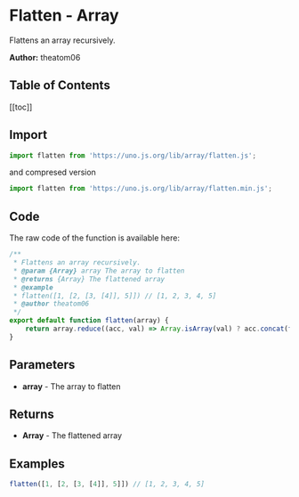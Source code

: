 # Flatten - Array
Flattens an array recursively.

**Author:** theatom06

## Table of Contents
[[toc]]

## Import 

```js
import flatten from 'https://uno.js.org/lib/array/flatten.js';
```
and compresed version
```js
import flatten from 'https://uno.js.org/lib/array/flatten.min.js';
```

## Code
The raw code of the function is available here:
```js
/**
 * Flattens an array recursively.
 * @param {Array} array The array to flatten
 * @returns {Array} The flattened array
 * @example
 * flatten([1, [2, [3, [4]], 5]]) // [1, 2, 3, 4, 5]
 * @author theatom06    
 */
export default function flatten(array) {
    return array.reduce((acc, val) => Array.isArray(val) ? acc.concat(flatten(val)) : acc.concat(val), []);
}
```

## Parameters
* **array** - The array to flatten


## Returns
* **Array** - The flattened array


## Examples
```js
flatten([1, [2, [3, [4]], 5]]) // [1, 2, 3, 4, 5]

```